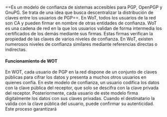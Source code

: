 ==Es un modelo de confianza de sistemas accesibles para PGP, OpenPGP y GnuPG. Se trata de una idea que busca descentralizar la distribución de claves entre los usuarios de PGP==. En WoT, todos los usuarios de la red son CA y pueden firmar en nombre de otras entidades de confianza. WoT es una cadena de red en la que los usuarios validan de forma intermedia los certificados de los demás mediante sus firmas. Estas firmas verifican la propiedad de las claves de varios niveles de confianza. En WoT, existen numerosos niveles de confianza similares mediante referencias directas o indirectas.

#### Funcionamiento de WOT
En WOT, cada usuario de PGP en la red dispone de un conjunto de claves públicas para cifrar los datos y presenta a muchos otros usuarios en quienes confía. En este modelo de confianza, un usuario codifica los datos con la clave pública del receptor, que solo se descifra con la clave privada del receptor. Posteriormente, cada usuario de este modelo firma digitalmente los datos con sus claves privadas. Cuando el destinatario la valida con la clave pública del usuario, puede confirmar su autenticidad. Este proceso garantizará